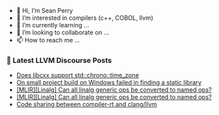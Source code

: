 - 👋 Hi, I’m Sean Perry
- 👀 I’m interested in compilers (c++, COBOL, llvm)
- 🌱 I’m currently learning ...
- 💞️ I’m looking to collaborate on ...
- 📫 How to reach me ...

<!---
s66perry/s66perry is a ✨ special ✨ repository because its `README.md` (this file) appears on your GitHub profile.
You can click the Preview link to take a look at your changes.
--->
### 📕 Latest LLVM Discourse Posts

<!-- DISCOURSE-LLVM:START -->
- [Does libcxx support std::chrono::time_zone](https://discourse.llvm.org/t/does-libcxx-support-std-time-zone/79602#post_4)
- [On small project build on Windows failed in finding a static library](https://discourse.llvm.org/t/on-small-project-build-on-windows-failed-in-finding-a-static-library/79979#post_1)
- [[MLIR][Linalg] Can all linalg generic ops be converted to named ops?](https://discourse.llvm.org/t/mlir-linalg-can-all-linalg-generic-ops-be-converted-to-named-ops/79976#post_3)
- [[MLIR][Linalg] Can all linalg generic ops be converted to named ops?](https://discourse.llvm.org/t/mlir-linalg-can-all-linalg-generic-ops-be-converted-to-named-ops/79976#post_2)
- [Code sharing between compiler-rt and clang/llvm](https://discourse.llvm.org/t/code-sharing-between-compiler-rt-and-clang-llvm/79935#post_10)
<!-- DISCOURSE-LLVM:END -->
